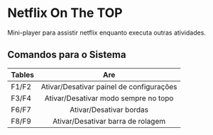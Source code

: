 # Netflix On The TOP
Mini-player para assistir netflix enquanto executa outras atividades.

## Comandos para o Sistema

| Tables        | Are           | 
| ------------- |:-------------:| 
| F1/F2         | Ativar/Desativar painel de configurações | 
| F3/F4          | Ativar/Desativar modo sempre no topo     |
| F6/F7 | Ativar/Desativar bordas    |   
| F8/F9 | Ativar/Desativar barra de rolagem |
